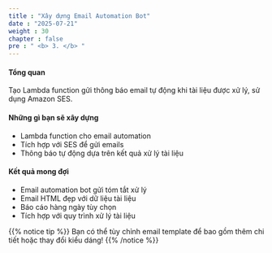 ```yaml
---
title : "Xây dựng Email Automation Bot"
date : "2025-07-21"
weight : 30
chapter : false
pre : " <b> 3. </b> "
---
```


#### Tổng quan
Tạo Lambda function gửi thông báo email tự động khi tài liệu được xử lý, sử dụng Amazon SES.

#### Những gì bạn sẽ xây dựng
- Lambda function cho email automation
- Tích hợp với SES để gửi emails
- Thông báo tự động dựa trên kết quả xử lý tài liệu

#### Kết quả mong đợi
- Email automation bot gửi tóm tắt xử lý
- Email HTML đẹp với dữ liệu tài liệu
- Báo cáo hàng ngày tùy chọn
- Tích hợp với quy trình xử lý tài liệu

{{% notice tip %}}
Bạn có thể tùy chỉnh email template để bao gồm thêm chi tiết hoặc thay đổi kiểu dáng!
{{% /notice %}}